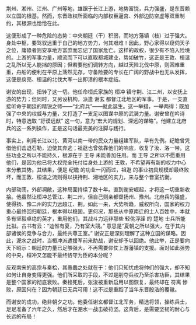 荆州、湘州、江州、广州等地，雄踞于长江上游，地势富饶，兵力强盛，是东晋赖以立国的根基。然而，东晋政权所面临的内部权臣逼宫、外部边防空虚等双重制约，其根源也恰恰在此。

这便形成了一种危险的态势：中央朝廷（干）积弱，而地方藩镇（枝）过于强大。身处中枢，要驾驭远重于自己的地方势力，何其艰难！因此，野心家得以窥伺天子之位，庸碌者则安享地方富庶而忘记了国家危亡。这样的政权，很少有不陷入险境的。上游的军事力量，顺流而下可以直取都城建业，势如破竹，这正是王敦、桓温之乱所以无人能挡的原因；但若要他们调转方向，越过天险北伐中原，则困难重重，舟船的便利在平原上荡然无存，守备险要的专长在广阔的野战中也无从发挥，这便是庾亮、桓温的北伐大军一出即溃的根本症结。

谢安的出现，扭转了这一切。他任命桓氏家族的 桓冲 镇守荆、江二州，以安抚上游的势力；但同时，又另设机构，派遣 谢玄 都督江北地区的军事。于是，一支直接听命于朝廷的精锐之师——“北府兵”——就此诞生。这一举措，一举两得：既加强了中央的权威与力量，又打造了一支足以图谋中原的武装力量。谢安曾在吟诗时，特意选取 “訏谟远猷” 这一句，意为“宏大的规划、深远的谋略”。他建立北府兵的这一系列操作，正是这句话最完美的注脚与践行。

事实上，利用长江以北、黄河以南一带的民众力量组建军队，早有先例。纪瞻曾凭借他们击退石勒，迫使其奔逃；祖逖也曾依靠他们的响应，收复了汝、洛一带。这些功业之所以不能持久，根源在于 王导 未能善加任用。而 王导 之所以不愿重用他们，是因为他已将大权完全托付给身处上游的 王敦，不希望再有新的权力中心来分散其势。其结果，便是 纪瞻 的功业一闪而过，祖逖 的事业初具规模却最终败坏，而王敦、桓温之流则得以挟持荆、湘地区的实力，来与整个晋室抗衡。

内部动荡，外部凋敝，这种局面持续了数十年。直到谢安崛起，才将这一切重新收拾。他虽然让桓冲总管江、荆二州，但自己则亲都督扬州、豫州。北府兵的强盛，使得扬、豫二州的实力远超江、荆。如此一来，大势所趋，威权所向，国家的权力重心最终回归朝廷，根本得以稳固。更何况，那些从中原南迁的士人百姓中，本就多有坚毅卓绝的英才，重用他们，其战斗力远非那些 轻佻浮躁 的 楚地 士兵所能比拟。古书有云：“迪惟有夏，乃有室大競。” 意思是“夏朝之所以强大，在于其内部诸侯的竞争与合力，最终共尊王室。” 谢安正是深刻理解了这种立国的谋略。因此，淝水之战时，当桓冲派遣援军前来助战，谢安却予以回绝。他此举，正是要向天下昭示：朝廷的力量已足够强大，不再需要仰仗上游藩镇的支援。面对如此强势的中央，桓冲又怎能不最终恪守为臣的本分呢？

反观南宋的高宗与秦桧，其愚蠢之处就在于：他们只知忧虑将帅们的强大，却不知如何让自身变得更强。他们所采取的手段，不过是削夺兵权乃至杀害功臣，其结果是整个国家的彻底衰败。秦桧死后，张浚被重新启用以图恢复，最终却在 符离 惨败，原因何在？因为朝廷已无兵可用！这不过是重蹈了当年东晋殷浩的覆辙。

而谢安的成功，绝非朝夕之功。他委任谢玄都督江北军务，精选将领，操练兵士，足足准备了六年之久，然后才在淝水一战击破苻坚。这背后，是需要坚韧的耐心与长远的布局！